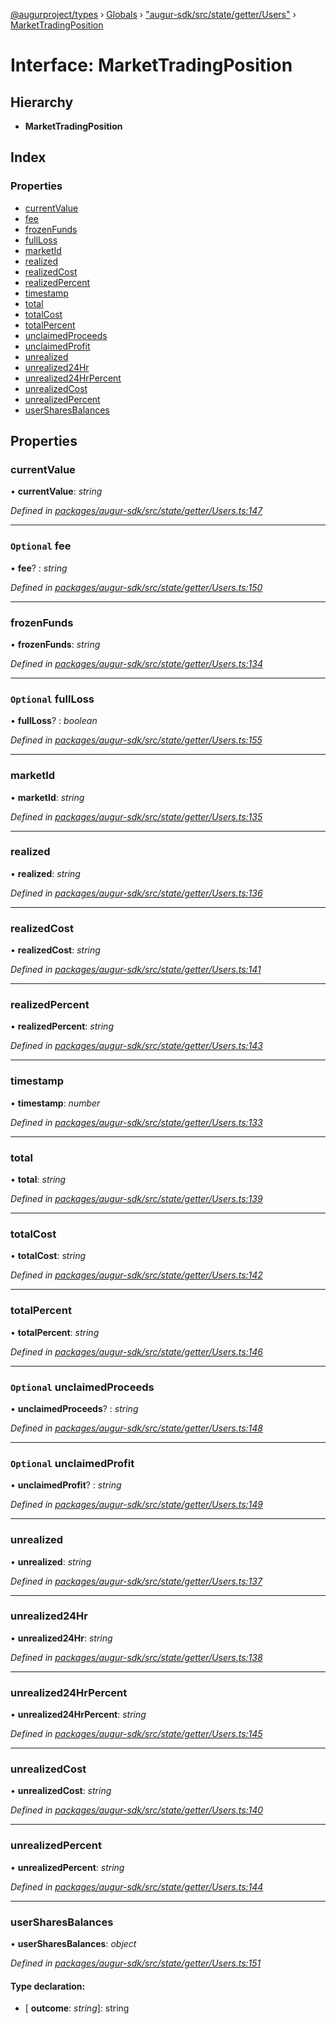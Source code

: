 [@augurproject/types](../README.md) › [Globals](../globals.md) › ["augur-sdk/src/state/getter/Users"](../modules/_augur_sdk_src_state_getter_users_.md) › [MarketTradingPosition](_augur_sdk_src_state_getter_users_.markettradingposition.md)

# Interface: MarketTradingPosition

## Hierarchy

* **MarketTradingPosition**

## Index

### Properties

* [currentValue](_augur_sdk_src_state_getter_users_.markettradingposition.md#currentvalue)
* [fee](_augur_sdk_src_state_getter_users_.markettradingposition.md#optional-fee)
* [frozenFunds](_augur_sdk_src_state_getter_users_.markettradingposition.md#frozenfunds)
* [fullLoss](_augur_sdk_src_state_getter_users_.markettradingposition.md#optional-fullloss)
* [marketId](_augur_sdk_src_state_getter_users_.markettradingposition.md#marketid)
* [realized](_augur_sdk_src_state_getter_users_.markettradingposition.md#realized)
* [realizedCost](_augur_sdk_src_state_getter_users_.markettradingposition.md#realizedcost)
* [realizedPercent](_augur_sdk_src_state_getter_users_.markettradingposition.md#realizedpercent)
* [timestamp](_augur_sdk_src_state_getter_users_.markettradingposition.md#timestamp)
* [total](_augur_sdk_src_state_getter_users_.markettradingposition.md#total)
* [totalCost](_augur_sdk_src_state_getter_users_.markettradingposition.md#totalcost)
* [totalPercent](_augur_sdk_src_state_getter_users_.markettradingposition.md#totalpercent)
* [unclaimedProceeds](_augur_sdk_src_state_getter_users_.markettradingposition.md#optional-unclaimedproceeds)
* [unclaimedProfit](_augur_sdk_src_state_getter_users_.markettradingposition.md#optional-unclaimedprofit)
* [unrealized](_augur_sdk_src_state_getter_users_.markettradingposition.md#unrealized)
* [unrealized24Hr](_augur_sdk_src_state_getter_users_.markettradingposition.md#unrealized24hr)
* [unrealized24HrPercent](_augur_sdk_src_state_getter_users_.markettradingposition.md#unrealized24hrpercent)
* [unrealizedCost](_augur_sdk_src_state_getter_users_.markettradingposition.md#unrealizedcost)
* [unrealizedPercent](_augur_sdk_src_state_getter_users_.markettradingposition.md#unrealizedpercent)
* [userSharesBalances](_augur_sdk_src_state_getter_users_.markettradingposition.md#usersharesbalances)

## Properties

###  currentValue

• **currentValue**: *string*

*Defined in [packages/augur-sdk/src/state/getter/Users.ts:147](https://github.com/AugurProject/augur/blob/88b6e76efb/packages/augur-sdk/src/state/getter/Users.ts#L147)*

___

### `Optional` fee

• **fee**? : *string*

*Defined in [packages/augur-sdk/src/state/getter/Users.ts:150](https://github.com/AugurProject/augur/blob/88b6e76efb/packages/augur-sdk/src/state/getter/Users.ts#L150)*

___

###  frozenFunds

• **frozenFunds**: *string*

*Defined in [packages/augur-sdk/src/state/getter/Users.ts:134](https://github.com/AugurProject/augur/blob/88b6e76efb/packages/augur-sdk/src/state/getter/Users.ts#L134)*

___

### `Optional` fullLoss

• **fullLoss**? : *boolean*

*Defined in [packages/augur-sdk/src/state/getter/Users.ts:155](https://github.com/AugurProject/augur/blob/88b6e76efb/packages/augur-sdk/src/state/getter/Users.ts#L155)*

___

###  marketId

• **marketId**: *string*

*Defined in [packages/augur-sdk/src/state/getter/Users.ts:135](https://github.com/AugurProject/augur/blob/88b6e76efb/packages/augur-sdk/src/state/getter/Users.ts#L135)*

___

###  realized

• **realized**: *string*

*Defined in [packages/augur-sdk/src/state/getter/Users.ts:136](https://github.com/AugurProject/augur/blob/88b6e76efb/packages/augur-sdk/src/state/getter/Users.ts#L136)*

___

###  realizedCost

• **realizedCost**: *string*

*Defined in [packages/augur-sdk/src/state/getter/Users.ts:141](https://github.com/AugurProject/augur/blob/88b6e76efb/packages/augur-sdk/src/state/getter/Users.ts#L141)*

___

###  realizedPercent

• **realizedPercent**: *string*

*Defined in [packages/augur-sdk/src/state/getter/Users.ts:143](https://github.com/AugurProject/augur/blob/88b6e76efb/packages/augur-sdk/src/state/getter/Users.ts#L143)*

___

###  timestamp

• **timestamp**: *number*

*Defined in [packages/augur-sdk/src/state/getter/Users.ts:133](https://github.com/AugurProject/augur/blob/88b6e76efb/packages/augur-sdk/src/state/getter/Users.ts#L133)*

___

###  total

• **total**: *string*

*Defined in [packages/augur-sdk/src/state/getter/Users.ts:139](https://github.com/AugurProject/augur/blob/88b6e76efb/packages/augur-sdk/src/state/getter/Users.ts#L139)*

___

###  totalCost

• **totalCost**: *string*

*Defined in [packages/augur-sdk/src/state/getter/Users.ts:142](https://github.com/AugurProject/augur/blob/88b6e76efb/packages/augur-sdk/src/state/getter/Users.ts#L142)*

___

###  totalPercent

• **totalPercent**: *string*

*Defined in [packages/augur-sdk/src/state/getter/Users.ts:146](https://github.com/AugurProject/augur/blob/88b6e76efb/packages/augur-sdk/src/state/getter/Users.ts#L146)*

___

### `Optional` unclaimedProceeds

• **unclaimedProceeds**? : *string*

*Defined in [packages/augur-sdk/src/state/getter/Users.ts:148](https://github.com/AugurProject/augur/blob/88b6e76efb/packages/augur-sdk/src/state/getter/Users.ts#L148)*

___

### `Optional` unclaimedProfit

• **unclaimedProfit**? : *string*

*Defined in [packages/augur-sdk/src/state/getter/Users.ts:149](https://github.com/AugurProject/augur/blob/88b6e76efb/packages/augur-sdk/src/state/getter/Users.ts#L149)*

___

###  unrealized

• **unrealized**: *string*

*Defined in [packages/augur-sdk/src/state/getter/Users.ts:137](https://github.com/AugurProject/augur/blob/88b6e76efb/packages/augur-sdk/src/state/getter/Users.ts#L137)*

___

###  unrealized24Hr

• **unrealized24Hr**: *string*

*Defined in [packages/augur-sdk/src/state/getter/Users.ts:138](https://github.com/AugurProject/augur/blob/88b6e76efb/packages/augur-sdk/src/state/getter/Users.ts#L138)*

___

###  unrealized24HrPercent

• **unrealized24HrPercent**: *string*

*Defined in [packages/augur-sdk/src/state/getter/Users.ts:145](https://github.com/AugurProject/augur/blob/88b6e76efb/packages/augur-sdk/src/state/getter/Users.ts#L145)*

___

###  unrealizedCost

• **unrealizedCost**: *string*

*Defined in [packages/augur-sdk/src/state/getter/Users.ts:140](https://github.com/AugurProject/augur/blob/88b6e76efb/packages/augur-sdk/src/state/getter/Users.ts#L140)*

___

###  unrealizedPercent

• **unrealizedPercent**: *string*

*Defined in [packages/augur-sdk/src/state/getter/Users.ts:144](https://github.com/AugurProject/augur/blob/88b6e76efb/packages/augur-sdk/src/state/getter/Users.ts#L144)*

___

###  userSharesBalances

• **userSharesBalances**: *object*

*Defined in [packages/augur-sdk/src/state/getter/Users.ts:151](https://github.com/AugurProject/augur/blob/88b6e76efb/packages/augur-sdk/src/state/getter/Users.ts#L151)*

#### Type declaration:

* \[ **outcome**: *string*\]: string
